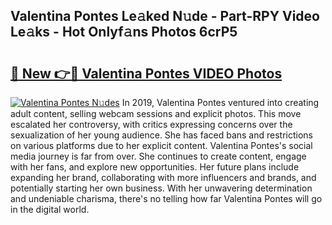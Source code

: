## Valentina Pontes Le𝚊ked N𝚞de - Part-RPY Video Le𝚊ks - Hot Onlyf𝚊ns Photos 6crP5

# <h2><a href="http://ab6994.deff.icu/?id=Valentina+Pontes">🔗 New 👉🔴 Valentina Pontes VIDEO Photos</a></h2>

[![Valentina Pontes N𝚞des](https://i.imgur.com/rIISA9y.gif)](http://ab6994.deff.icu/?id=Valentina+Pontes)
In 2019, Valentina Pontes ventured into creating adult content, selling webcam sessions and explicit photos. This move escalated her controversy, with critics expressing concerns over the sexualization of her young audience. She has faced bans and restrictions on various platforms due to her explicit content. Valentina Pontes's social media journey is far from over. She continues to create content, engage with her fans, and explore new opportunities. Her future plans include expanding her brand, collaborating with more influencers and brands, and potentially starting her own business. With her unwavering determination and undeniable charisma, there's no telling how far Valentina Pontes will go in the digital world.
